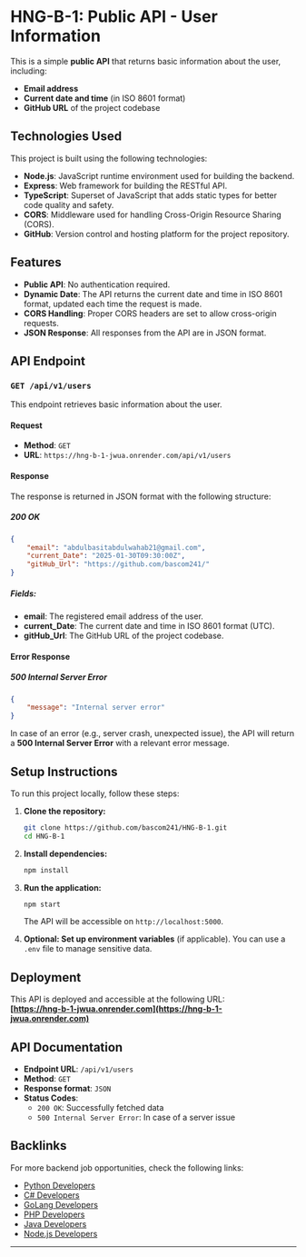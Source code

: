 


# HNG-B-1: Public API - User Information

This is a simple **public API** that returns basic information about the user, including:

- **Email address**
- **Current date and time** (in ISO 8601 format)
- **GitHub URL** of the project codebase

## Technologies Used

This project is built using the following technologies:

- **Node.js**: JavaScript runtime environment used for building the backend.
- **Express**: Web framework for building the RESTful API.
- **TypeScript**: Superset of JavaScript that adds static types for better code quality and safety.
- **CORS**: Middleware used for handling Cross-Origin Resource Sharing (CORS).
- **GitHub**: Version control and hosting platform for the project repository.

## Features

- **Public API**: No authentication required.
- **Dynamic Date**: The API returns the current date and time in ISO 8601 format, updated each time the request is made.
- **CORS Handling**: Proper CORS headers are set to allow cross-origin requests.
- **JSON Response**: All responses from the API are in JSON format.

## API Endpoint

### `GET /api/v1/users`

This endpoint retrieves basic information about the user.

#### Request

- **Method**: `GET`
- **URL**: `https://hng-b-1-jwua.onrender.com/api/v1/users`

#### Response

The response is returned in JSON format with the following structure:

##### 200 OK

```json
{
    "email": "abdulbasitabdulwahab21@gmail.com",
    "current_Date": "2025-01-30T09:30:00Z",
    "gitHub_Url": "https://github.com/bascom241/"
}
```

##### Fields:

- **email**: The registered email address of the user.
- **current_Date**: The current date and time in ISO 8601 format (UTC).
- **gitHub_Url**: The GitHub URL of the project codebase.

#### Error Response

##### 500 Internal Server Error

```json
{
    "message": "Internal server error"
}
```

In case of an error (e.g., server crash, unexpected issue), the API will return a **500 Internal Server Error** with a relevant error message.

## Setup Instructions

To run this project locally, follow these steps:

1. **Clone the repository:**

   ```bash
   git clone https://github.com/bascom241/HNG-B-1.git
   cd HNG-B-1
   ```

2. **Install dependencies:**

   ```bash
   npm install
   ```

3. **Run the application:**

   ```bash
   npm start
   ```

   The API will be accessible on `http://localhost:5000`.

4. **Optional: Set up environment variables** (if applicable). You can use a `.env` file to manage sensitive data.

## Deployment

This API is deployed and accessible at the following URL:  
**[https://hng-b-1-jwua.onrender.com](https://hng-b-1-jwua.onrender.com)**

## API Documentation

- **Endpoint URL**: `/api/v1/users`
- **Method**: `GET`
- **Response format**: `JSON`
- **Status Codes**:
  - `200 OK`: Successfully fetched data
  - `500 Internal Server Error`: In case of a server issue
  
## Backlinks

For more backend job opportunities, check the following links:

- [Python Developers](https://hng.tech/hire/python-developers)
- [C# Developers](https://hng.tech/hire/csharp-developers)
- [GoLang Developers](https://hng.tech/hire/golang-developers)
- [PHP Developers](https://hng.tech/hire/php-developers)
- [Java Developers](https://hng.tech/hire/java-developers)
- [Node.js Developers](https://hng.tech/hire/nodejs-developers)

---
